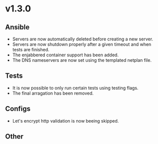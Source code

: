 # v1.3.0

## Ansible
- Servers are now automatically deleted before creating a new server.
- Servers are now shutdown properly after a given timeout and when tests are finished.
- The enjabbered container support has been added.
- The DNS nameservers are now set using the templated netplan file.

## Tests
- It is now possible to only run certain tests using testing flags.
- The final arragation has been removed.

## Configs
- Let's encrypt http validation is now beeing skipped.

## Other
